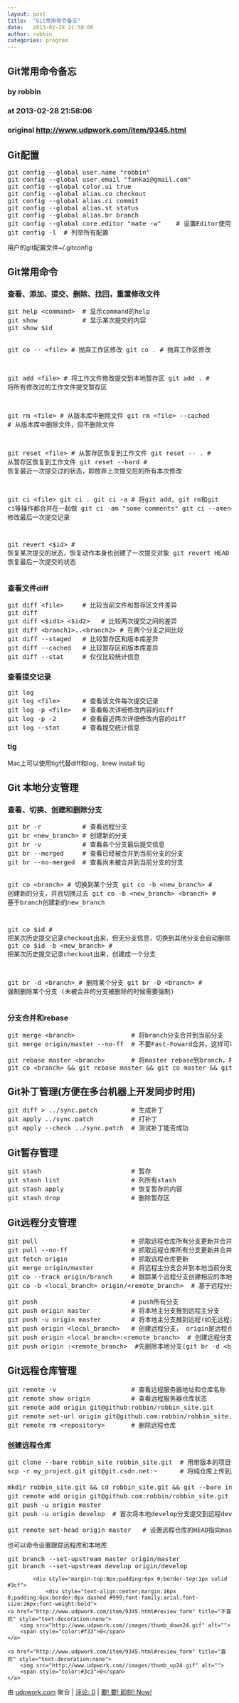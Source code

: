 ```yaml
---
layout: post
title:  "Git常用命令备忘"
date:   2013-02-28 21:58:06
author: robbin
categories: program
---
```


## Git常用命令备忘
### by robbin
### at 2013-02-28 21:58:06
### original <http://www.udpwork.com/item/9345.html>

<h2>Git配置</h2>
<pre>git config --global user.name &quot;robbin&quot;   
git config --global user.email &quot;fankai@gmail.com&quot;
git config --global color.ui true
git config --global alias.co checkout
git config --global alias.ci commit
git config --global alias.st status
git config --global alias.br branch
git config --global core.editor &quot;mate -w&quot;    # 设置Editor使用textmate
git config -l  # 列举所有配置
</pre><p>用户的git配置文件~/.gitconfig</p>
<h2>Git常用命令</h2>
<h3>查看、添加、提交、删除、找回，重置修改文件</h3>
<pre>git help &lt;command&gt;  # 显示command的help
git show            # 显示某次提交的内容
git show $id

git co  -- &lt;file&gt;   # 抛弃工作区修改
git co  .           # 抛弃工作区修改

git add &lt;file&gt;      # 将工作文件修改提交到本地暂存区
git add .           # 将所有修改过的工作文件提交暂存区

git rm &lt;file&gt;       # 从版本库中删除文件
git rm &lt;file&gt; --cached  # 从版本库中删除文件，但不删除文件

git reset &lt;file&gt;    # 从暂存区恢复到工作文件
git reset -- .      # 从暂存区恢复到工作文件
git reset --hard    # 恢复最近一次提交过的状态，即放弃上次提交后的所有本次修改

git ci &lt;file&gt;
git ci .
git ci -a           # 将git add, git rm和git ci等操作都合并在一起做
git ci -am &quot;some comments&quot;
git ci --amend      # 修改最后一次提交记录

git revert &lt;$id&gt;    # 恢复某次提交的状态，恢复动作本身也创建了一次提交对象
git revert HEAD     # 恢复最后一次提交的状态
</pre><h3>查看文件diff</h3>
<pre>git diff &lt;file&gt;     # 比较当前文件和暂存区文件差异
git diff
git diff &lt;$id1&gt; &lt;$id2&gt;   # 比较两次提交之间的差异
git diff &lt;branch1&gt;..&lt;branch2&gt; # 在两个分支之间比较 
git diff --staged   # 比较暂存区和版本库差异
git diff --cached   # 比较暂存区和版本库差异
git diff --stat     # 仅仅比较统计信息
</pre><h3>查看提交记录</h3>
<pre>git log
git log &lt;file&gt;      # 查看该文件每次提交记录
git log -p &lt;file&gt;   # 查看每次详细修改内容的diff
git log -p -2       # 查看最近两次详细修改内容的diff
git log --stat      # 查看提交统计信息
</pre><h3>tig</h3>
<p>Mac上可以使用tig代替diff和log，brew install tig</p>
<h2>Git 本地分支管理</h2>
<h3>查看、切换、创建和删除分支</h3>
<pre>git br -r           # 查看远程分支
git br &lt;new_branch&gt; # 创建新的分支
git br -v           # 查看各个分支最后提交信息
git br --merged     # 查看已经被合并到当前分支的分支
git br --no-merged  # 查看尚未被合并到当前分支的分支

git co &lt;branch&gt;     # 切换到某个分支
git co -b &lt;new_branch&gt; # 创建新的分支，并且切换过去
git co -b &lt;new_branch&gt; &lt;branch&gt;  # 基于branch创建新的new_branch

git co $id          # 把某次历史提交记录checkout出来，但无分支信息，切换到其他分支会自动删除
git co $id -b &lt;new_branch&gt;  # 把某次历史提交记录checkout出来，创建成一个分支

git br -d &lt;branch&gt;  # 删除某个分支
git br -D &lt;branch&gt;  # 强制删除某个分支 (未被合并的分支被删除的时候需要强制)
</pre><h3>分支合并和rebase</h3>
<pre>git merge &lt;branch&gt;               # 将branch分支合并到当前分支
git merge origin/master --no-ff  # 不要Fast-Foward合并，这样可以生成merge提交

git rebase master &lt;branch&gt;       # 将master rebase到branch，相当于：
git co &lt;branch&gt; &amp;&amp; git rebase master &amp;&amp; git co master &amp;&amp; git merge &lt;branch&gt;
</pre><h2>Git补丁管理(方便在多台机器上开发同步时用)</h2>
<pre>git diff &gt; ../sync.patch         # 生成补丁
git apply ../sync.patch          # 打补丁
git apply --check ../sync.patch  # 测试补丁能否成功
</pre><h2>Git暂存管理</h2>
<pre>git stash                        # 暂存
git stash list                   # 列所有stash
git stash apply                  # 恢复暂存的内容
git stash drop                   # 删除暂存区
</pre><h2>Git远程分支管理</h2>
<pre>git pull                         # 抓取远程仓库所有分支更新并合并到本地
git pull --no-ff                 # 抓取远程仓库所有分支更新并合并到本地，不要快进合并
git fetch origin                 # 抓取远程仓库更新
git merge origin/master          # 将远程主分支合并到本地当前分支
git co --track origin/branch     # 跟踪某个远程分支创建相应的本地分支
git co -b &lt;local_branch&gt; origin/&lt;remote_branch&gt;  # 基于远程分支创建本地分支，功能同上

git push                         # push所有分支
git push origin master           # 将本地主分支推到远程主分支
git push -u origin master        # 将本地主分支推到远程(如无远程主分支则创建，用于初始化远程仓库)
git push origin &lt;local_branch&gt;   # 创建远程分支， origin是远程仓库名
git push origin &lt;local_branch&gt;:&lt;remote_branch&gt;  # 创建远程分支
git push origin :&lt;remote_branch&gt;  #先删除本地分支(git br -d &lt;branch&gt;)，然后再push删除远程分支
</pre><h2>Git远程仓库管理</h2>
<pre>git remote -v                    # 查看远程服务器地址和仓库名称
git remote show origin           # 查看远程服务器仓库状态
git remote add origin git@github:robbin/robbin_site.git         # 添加远程仓库地址
git remote set-url origin git@github.com:robbin/robbin_site.git # 设置远程仓库地址(用于修改远程仓库地址)
git remote rm &lt;repository&gt;       # 删除远程仓库
</pre><h3>创建远程仓库</h3>
<pre>git clone --bare robbin_site robbin_site.git  # 用带版本的项目创建纯版本仓库
scp -r my_project.git git@git.csdn.net:~      # 将纯仓库上传到服务器上

mkdir robbin_site.git &amp;&amp; cd robbin_site.git &amp;&amp; git --bare init # 在服务器创建纯仓库
git remote add origin git@github.com:robbin/robbin_site.git    # 设置远程仓库地址
git push -u origin master                                      # 客户端首次提交
git push -u origin develop  # 首次将本地develop分支提交到远程develop分支，并且track

git remote set-head origin master   # 设置远程仓库的HEAD指向master分支
</pre><p>也可以命令设置跟踪远程库和本地库</p>
<pre>git branch --set-upstream master origin/master
git branch --set-upstream develop origin/develop
</pre>
			<div style="margin-top:8px;padding:6px 0;border-top:1px solid #3cf">
				<div style="text-align:center;margin:16px 0;padding:6px;border:0px dashed #999;font-family:arial;font-size:26px;font-weight:bold">
	<a href="http://www.udpwork.com/item/9345.html#review_form" title="不喜欢" style="text-decoration:none">
		<img src="http://www.udpwork.com//images/thumb_down24.gif" alt="">
		<span style="color:#f33">0</span>
	</a>
	   
	<a href="http://www.udpwork.com/item/9345.html#review_form" title="喜欢" style="text-decoration:none">
		<img src="http://www.udpwork.com//images/thumb_up24.gif" alt="">
		<span style="color:#3c3">0</span>
	</a>
</div>				<p>
					由 <a href="http://www.udpwork.com/">udpwork.com</a> 聚合
					|
					<a href="http://www.udpwork.com/item/9345.html#reviews">评论: 0</a>
					|
					<a href="http://www.jikenow.com/">要! 要! 即刻! Now!</a>
				</p>
			</div>